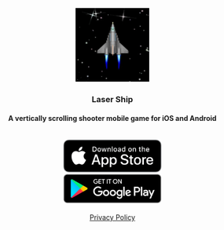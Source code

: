 <div align='center'>
    <img src='assets/images/laser-ship-app-icon.webp' alt='app icon' width=150 />
    <br />
    <h3>Laser Ship</h3>
    <h4>A vertically scrolling shooter mobile game for iOS and Android</h4>
    <br />
    <a href='https://apps.apple.com/us/app/laser-ship/id1040063317'>
        <img src='assets/images/app-store-badge.png' alt='app store' width=200 />
    </a>
    <br />
    <a href='https://play.google.com/store/apps/details?id=com.AlphaWare.LaserShip'>
        <img src='assets/images/google-play-badge.png' alt='android app store' width=200 />
    </a>
    <br />
    <br />
    <a href='https://pages.flycricket.io/laser-ship/privacy.html'>Privacy Policy</a>
</div>
